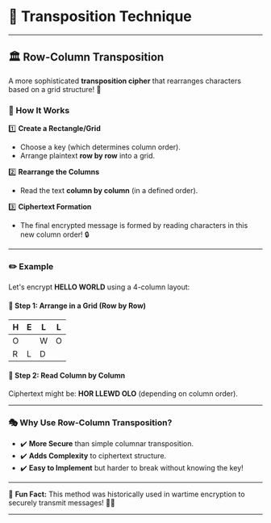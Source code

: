 # 🔀 Transposition Technique

---

## 🏛️ Row-Column Transposition

A more sophisticated **transposition cipher** that rearranges characters based on a grid structure! 🧩

### 📐 How It Works

1️⃣ **Create a Rectangle/Grid**

- Choose a key (which determines column order).
- Arrange plaintext **row by row** into a grid.

2️⃣ **Rearrange the Columns**

- Read the text **column by column** (in a defined order).

3️⃣ **Ciphertext Formation**

- The final encrypted message is formed by reading characters in this new column order! 🔒

---

### ✏️ Example

Let's encrypt **HELLO WORLD** using a 4-column layout:

#### 🔹 Step 1: Arrange in a Grid (Row by Row)

| H   | E   | L   | L   |
| --- | --- | --- | --- |
| O   |     | W   | O   |
| R   | L   | D   |     |

#### 🔹 Step 2: Read Column by Column

Ciphertext might be: **HOR LLEWD OLO** (depending on column order).

---

### 🎭 Why Use Row-Column Transposition?

- ✔️ **More Secure** than simple columnar transposition.
- ✔️ **Adds Complexity** to ciphertext structure.
- ✔️ **Easy to Implement** but harder to break without knowing the key!

---

🔑 **Fun Fact:** This method was historically used in wartime encryption to securely transmit messages! 🕵️‍♂️

---
